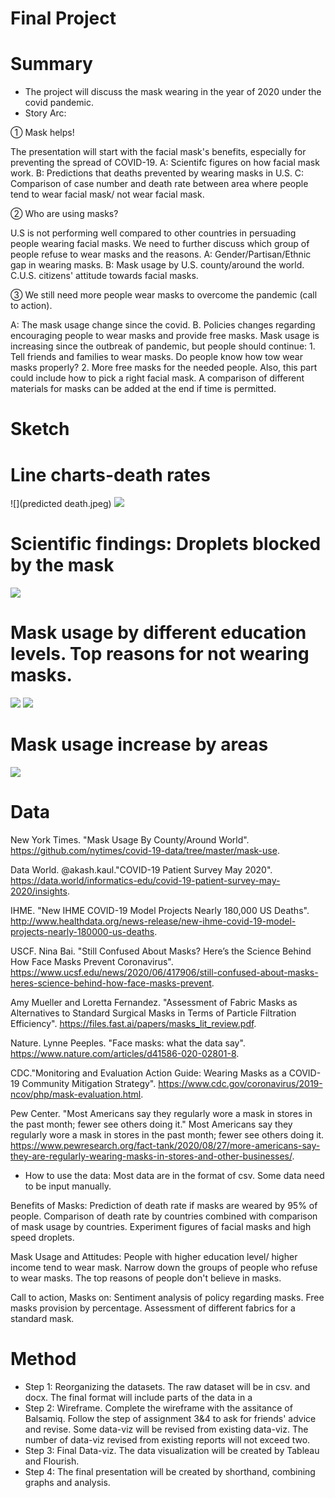 # Final Project
# Summary
- The project will discuss the mask wearing in the year of 2020 under the covid pandemic. 
- Story Arc: 

① Mask helps! 

The presentation will start with the facial mask's benefits, especially for preventing the spread of COVID-19. A: Scientifc figures on how facial mask work. B: Predictions that deaths prevented by wearing masks in U.S. C: Comparison of case number and death rate between area where people tend to wear facial mask/ not wear facial mask. 
             
 ② Who are using masks? 
 
 U.S is not performing well compared to other countries in persuading people wearing facial masks. We need to further discuss which group of people refuse to wear masks and the reasons. A: Gender/Partisan/Ethnic gap in wearing masks. B: Mask usage by U.S. county/around the world. C.U.S. citizens' attitude towards facial masks. 

③ We still need more people wear masks to overcome the pandemic (call to action).

A: The mask usage change since the covid. B. Policies changes regarding encouraging people to wear masks and provide free masks. Mask usage is increasing since the outbreak of pandemic, but people should continue: 1. Tell friends and families to wear masks. Do people know how tow wear masks properly? 2. More free masks for the needed people. Also, this part could include how to pick a right facial mask. A comparison of different materials for masks can be added at the end if time is permitted. 
             
# Sketch
# Line charts-death rates
![](predicted death.jpeg)
![](198countries.jpeg)

# Scientific findings: Droplets blocked by the mask
![](droplets.jpeg)

# Mask usage by different education levels. Top reasons for not wearing masks.
![](education.jpeg)
![](reason.jpeg)

# Mask usage increase by areas 
![](map.jpeg)


# Data
New York Times. "Mask Usage By County/Around World". https://github.com/nytimes/covid-19-data/tree/master/mask-use. 

Data World. @akash.kaul."COVID-19 Patient Survey May 2020". https://data.world/informatics-edu/covid-19-patient-survey-may-2020/insights.

IHME. "New IHME COVID-19 Model Projects Nearly 180,000 US Deaths". http://www.healthdata.org/news-release/new-ihme-covid-19-model-projects-nearly-180000-us-deaths.

USCF. Nina Bai. "Still Confused About Masks? Here’s the Science Behind How Face Masks Prevent Coronavirus". https://www.ucsf.edu/news/2020/06/417906/still-confused-about-masks-heres-science-behind-how-face-masks-prevent.

Amy Mueller and Loretta Fernandez. "Assessment of Fabric Masks as Alternatives to Standard Surgical Masks in Terms of Particle Filtration Efficiency". https://files.fast.ai/papers/masks_lit_review.pdf. 

Nature. Lynne Peeples. "Face masks: what the data say". https://www.nature.com/articles/d41586-020-02801-8.

CDC."Monitoring and Evaluation Action Guide: Wearing Masks as a COVID-19 Community Mitigation Strategy". https://www.cdc.gov/coronavirus/2019-ncov/php/mask-evaluation.html.

Pew Center. "Most Americans say they regularly wore a mask in stores in the past month; fewer see others doing it." Most Americans say they regularly wore a mask in stores in the past month; fewer see others doing it. https://www.pewresearch.org/fact-tank/2020/08/27/more-americans-say-they-are-regularly-wearing-masks-in-stores-and-other-businesses/.

- How to use the data: Most data are in the format of csv. Some data need to be input manually.

Benefits of Masks: Prediction of death rate if masks are weared by 95% of people. Comparison of death rate by countries combined with comparison of mask usage by countries. Experiment figures of facial masks and high speed droplets.

Mask Usage and Attitudes: People with higher education level/ higher income tend to wear mask. Narrow down the groups of people who refuse to wear masks. The top reasons of people don't believe in masks. 

Call to action, Masks on: Sentiment analysis of policy regarding masks. Free masks provision by percentage. Assessment of different fabrics for a standard mask. 


# Method
- Step 1: Reorganizing the datasets. The raw dataset will be in csv. and docx. The final format will include parts of the data in a 
- Step 2: Wireframe. Complete the wireframe with the assitance of Balsamiq. Follow the step of assignment 3&4 to ask for friends' advice and revise. Some data-viz will be revised from existing data-viz. The number of data-viz revised from existing reports will not exceed two. 
- Step 3: Final Data-viz. The data visualization will be created by Tableau and Flourish. 
- Step 4: The final presentation will be created by shorthand, combining graphs and analysis. 
